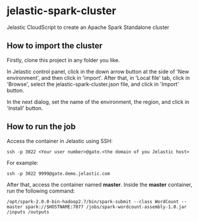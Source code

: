 # jelastic-spark-cluster
Jelastic CloudScript to create an Apache Spark Standalone cluster

## How to import the cluster
Firstly, clone this project in any folder you like.

In Jelastic control panel, click in the down arrow button at the side of
'New environment', and then click in 'import'. After that, in 'Local file' tab,
click in 'Browse', select the jelastic-spark-cluster.json file, and click in 'Import'
button.

In the next dialog, set the name of the environment, the region, and click in
'Install' button.

## How to run the job
Access the container in Jelastic using SSH:

```{bash}
ssh -p 3022 <Your user number>@gate.<the domain of you Jelastic host>
```

For example:

```{bash}
ssh -p 3022 9999@gate.demo.jelastic.com
```

After that, access the container named **master**. Inside the **master**
 container, run the following command:

```{bash}
/opt/spark-2.0.0-bin-hadoop2.7/bin/spark-submit --class WordCount --master spark://$HOSTNAME:7077 /jobs/spark-wordcount-assembly-1.0.jar /inputs /outputs
```
